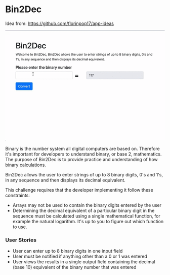 # Bin2Dec

Idea from: https://github.com/florinpop17/app-ideas

![](/screenrecord.gif)

Binary is the number system all digital computers are based on. Therefore it's important for developers to understand binary, or base 2, mathematics. The purpose of Bin2Dec is to provide practice and understanding of how binary calculations.

Bin2Dec allows the user to enter strings of up to 8 binary digits, 0's and 1's, in any sequence and then displays its decimal equivalent.

This challenge requires that the developer implementing it follow these constraints:

- Arrays may not be used to contain the binary digits entered by the user
- Determining the decimal equivalent of a particular binary digit in the sequence must be calculated using a single mathematical function, for example the natural logarithm. It's up to you to figure out which function to use.

### User Stories
- User can enter up to 8 binary digits in one input field
- User must be notified if anything other than a 0 or 1 was entered
- User views the results in a single output field containing the decimal (base 10) equivalent of the binary number that was entered
